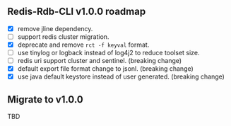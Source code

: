 ## Redis-Rdb-CLI v1.0.0 roadmap

- [x] remove jline dependency.
- [ ] support redis cluster migration.
- [x] deprecate and remove `rct -f keyval` format.
- [ ] use tinylog or logback instead of log4j2 to reduce toolset size.
- [ ] redis uri support cluster and sentinel. (breaking change)
- [x] default export file format change to jsonl. (breaking change)
- [x] use java default keystore instead of user generated. (breaking change)

## Migrate to v1.0.0

TBD